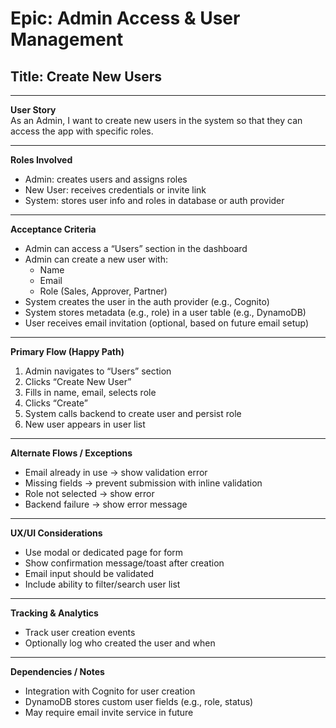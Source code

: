# Epic: Admin Access & User Management  
## Title: Create New Users

---

**User Story**  
As an Admin, I want to create new users in the system so that they can access the app with specific roles.

---

**Roles Involved**  
- Admin: creates users and assigns roles  
- New User: receives credentials or invite link  
- System: stores user info and roles in database or auth provider

---

**Acceptance Criteria**  
- Admin can access a “Users” section in the dashboard  
- Admin can create a new user with:
  - Name
  - Email
  - Role (Sales, Approver, Partner)  
- System creates the user in the auth provider (e.g., Cognito)  
- System stores metadata (e.g., role) in a user table (e.g., DynamoDB)  
- User receives email invitation (optional, based on future email setup)

---

**Primary Flow (Happy Path)**  
1. Admin navigates to “Users” section  
2. Clicks “Create New User”  
3. Fills in name, email, selects role  
4. Clicks “Create”  
5. System calls backend to create user and persist role  
6. New user appears in user list

---

**Alternate Flows / Exceptions**  
- Email already in use → show validation error  
- Missing fields → prevent submission with inline validation  
- Role not selected → show error  
- Backend failure → show error message

---

**UX/UI Considerations**  
- Use modal or dedicated page for form  
- Show confirmation message/toast after creation  
- Email input should be validated  
- Include ability to filter/search user list

---

**Tracking & Analytics**  
- Track user creation events  
- Optionally log who created the user and when

---

**Dependencies / Notes**  
- Integration with Cognito for user creation  
- DynamoDB stores custom user fields (e.g., role, status)  
- May require email invite service in future  
